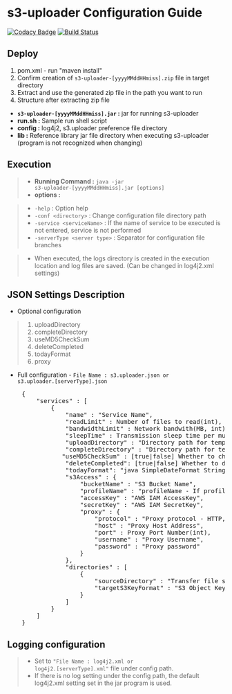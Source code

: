 # s3-uploader Configuration Guide

[![Codacy Badge](https://api.codacy.com/project/badge/Grade/1eeab09546e14a8db402359e6c3e27a7)](https://app.codacy.com/manual/anthunt01/aws-s3-uploader?utm_source=github.com&utm_medium=referral&utm_content=anthunt/aws-s3-uploader&utm_campaign=Badge_Grade_Dashboard)
[![Build Status](https://travis-ci.org/anthunt/aws-s3-uploader.svg?branch=master)](https://travis-ci.org/anthunt/aws-s3-uploader)

## Deploy

1.   pom.xml \- run "maven install" 
2.   Confirm creation of <code>s3\-uploader\-\[yyyyMMddHHmiss\].zip</code> file in target directory
3.   Extract and use the generated zip file in the path you want to run
4.   Structure after extracting zip file

*   **<code>s3-uploader-\[yyyyMMddHHmiss\].jar</code> :** jar for running s3-uploader
*   **run.sh :** Sample run shell script
*   **config :** log4j2, s3.uploader preference file directory
*   **lib :** Reference library jar file directory when executing s3-uploader (program is not recognized when changing)

## Execution

 > - **Running Command :** <code>java -jar s3-uploader-\[yyyyMMddHHmiss\].jar \[options\]</code>
 > - **options :**

 > - `-help` : Option help
 > - `-conf <directory>` : Change configuration file directory path
 > - `-service <serviceName>` : If the name of service to be executed is not entered, service is not performed
 > - `-serverType <server type>` : Separator for configuration file branches

 > * When executed, the logs directory is created in the execution location and log files are saved. (Can be changed in log4j2.xml settings)

## JSON Settings Description

* Optional configuration

 > 1. uploadDirectory
 > 2. completeDirectory
 > 3. useMD5CheckSum
 > 4. deleteCompleted
 > 5. todayFormat
 > 6. proxy

- Full configuration - <code>File Name : s3.uploader.json or s3.uploader.\[serverType\].json</code>

<pre>
	{
		"services" : [ 
			{
				"name" : "Service Name",
				"readLimit" : Number of files to read(int),
				"bandwidthLimit" : Network bandwith(MB, int),
				"sleepTime" : Transmission sleep time per multi-part(Seconds, int),
				"uploadDirectory" : "Directory path for temporary upload files(Default : /upload)",
				"completeDirectory" : "Directory path for temporary completion files(Default : /complete)",
			   "useMD5CheckSum" : [true|false] Whether to check .md5 file creation (Default : false),
				"deleteCompleted": [true|false] Whether to delete the completed file (Default : true),
				"todayFormat": "java SimpleDateFormat String pattern for {today} variable (Default : yyyy-MM-dd)",
				"s3Access" : {
					"bucketName" : "S3 Bucket Name",
	      			"profileName" : "profileName - If profileName is not null, accesskey and secretKey are ignored",
					"accessKey" : "AWS IAM AccessKey",
					"secretKey" : "AWS IAM SecretKey",
					"proxy" : {
						"protocol" : "Proxy protocol - HTTP, HTTPS, TCP, UDP",
						"host" : "Proxy Host Address",
						"port" : Proxy Port Number(int),
						"username" : "Proxy Username",
	        			"password" : "Proxy password"
					}
				},
				"directories" : [ 
					{
						"sourceDirectory" : "Transfer file storage directory",
						"targetS3KeyFormat" : "S3 Object Key format - {today} : Convert to yyyy-MM-dd execution date Can be changed with todayFormat setting, {fileName} : Convert to transfer file name"
					} 
				]
			} 
		]
	}
</pre>

## Logging configuration
 
 > - Set to <code>"File Name : log4j2.xml or log4j2.\[serverType\].xml"</code> file under config path.
 > - If there is no log setting under the config path, the default log4j2.xml setting set in the jar program is used.
